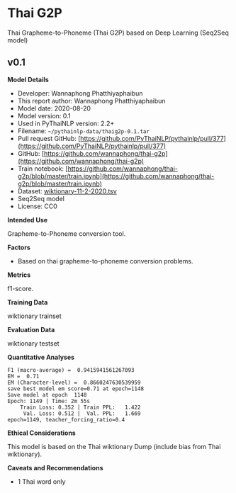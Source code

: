 # Thai G2P

Thai Grapheme-to-Phoneme (Thai G2P) based on Deep Learning (Seq2Seq model)

## v0.1

**Model Details**

- Developer: Wannaphong Phatthiyaphaibun
- This report author: Wannaphong Phatthiyaphaibun
- Model date: 2020-08-20
- Model version: 0.1
- Used in PyThaiNLP version: 2.2+
- Filename: `~/pythainlp-data/thaig2p-0.1.tar`
- Pull request GitHub: [https://github.com/PyThaiNLP/pythainlp/pull/377](https://github.com/PyThaiNLP/pythainlp/pull/377)
- GitHub: [https://github.com/wannaphong/thai-g2p](https://github.com/wannaphong/thai-g2p)
- Train notebook: [https://github.com/wannaphong/thai-g2p/blob/master/train.ipynb](https://github.com/wannaphong/thai-g2p/blob/master/train.ipynb)
- Dataset: [wiktionary-11-2-2020.tsv](https://github.com/wannaphong/thai-g2p/blob/master/wiktionary-11-2-2020.tsv)
- Seq2Seq model
- License: CC0

**Intended Use**

Grapheme-to-Phoneme conversion tool.

**Factors**

- Based on thai grapheme-to-phoneme conversion problems.

**Metrics**

f1-score.

**Training Data**

wiktionary trainset

**Evaluation Data**

wiktionary testset

**Quantitative Analyses**

```
F1 (macro-average) =  0.9415941561267093
EM =  0.71
EM (Character-level) =  0.8660247630539959
save best model em score=0.71 at epoch=1148
Save model at epoch  1148
Epoch: 1149 | Time: 2m 55s
	Train Loss: 0.352 | Train PPL:   1.422
	 Val. Loss: 0.512 |  Val. PPL:   1.669
epoch=1149, teacher_forcing_ratio=0.4
```

**Ethical Considerations**

This model is based on the Thai wiktionary Dump (include bias from Thai wiktionary).

**Caveats and Recommendations**

- 1 Thai word only